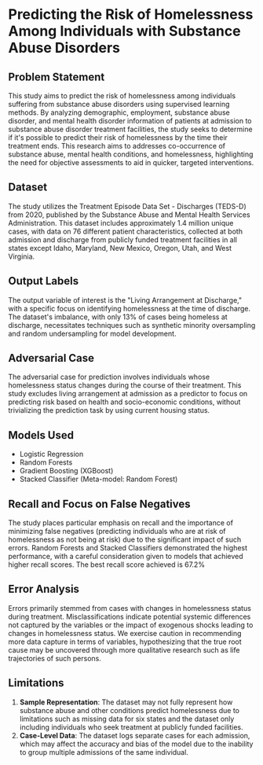 # Predicting the Risk of Homelessness Among Individuals with Substance Abuse Disorders

## Problem Statement
This study aims to predict the risk of homelessness among individuals suffering from substance abuse disorders using supervised learning methods. By analyzing demographic, employment, substance abuse disorder, and mental health disorder information of patients at admission to substance abuse disorder treatment facilities, the study seeks to determine if it's possible to predict their risk of homelessness by the time their treatment ends. This research aims to addresses co-occurrence of substance abuse, mental health conditions, and homelessness, highlighting the need for objective assessments to aid in quicker, targeted interventions.

## Dataset
The study utilizes the Treatment Episode Data Set - Discharges (TEDS-D) from 2020, published by the Substance Abuse and Mental Health Services Administration. This dataset includes approximately 1.4 million unique cases, with data on 76 different patient characteristics, collected at both admission and discharge from publicly funded treatment facilities in all states except Idaho, Maryland, New Mexico, Oregon, Utah, and West Virginia.

## Output Labels
The output variable of interest is the "Living Arrangement at Discharge," with a specific focus on identifying homelessness at the time of discharge. The dataset's imbalance, with only 13% of cases being homeless at discharge, necessitates techniques such as synthetic minority oversampling and random undersampling for model development.

## Adversarial Case
The adversarial case for prediction involves individuals whose homelessness status changes during the course of their treatment. This study excludes living arrangement at admission as a predictor to focus on predicting risk based on health and socio-economic conditions, without trivializing the prediction task by using current housing status.

## Models Used
- Logistic Regression
- Random Forests
- Gradient Boosting (XGBoost)
- Stacked Classifier (Meta-model: Random Forest)

## Recall and Focus on False Negatives
The study places particular emphasis on recall and the importance of minimizing false negatives (predicting individuals who are at risk of homelessness as not being at risk) due to the significant impact of such errors. Random Forests and Stacked Classifiers demonstrated the highest performance, with a careful consideration given to models that achieved higher recall scores. The best recall score achieved is 67.2%

## Error Analysis
Errors primarily stemmed from cases with changes in homelessness status during treatment. Misclassifications indicate potential systemic differences not captured by the variables or the impact of exogenous shocks leading to changes in homelessness status. We exercise caution in recommending more data capture in terms of variables, hypothesizing that the true root cause may be uncovered through more qualitative research such as life trajectories of such persons.   

## Limitations
1. **Sample Representation**: The dataset may not fully represent how substance abuse and other conditions predict homelessness due to limitations such as missing data for six states and the dataset only including individuals who seek treatment at publicly funded facilities.
2. **Case-Level Data**: The dataset logs separate cases for each admission, which may affect the accuracy and bias of the model due to the inability to group multiple admissions of the same individual.


